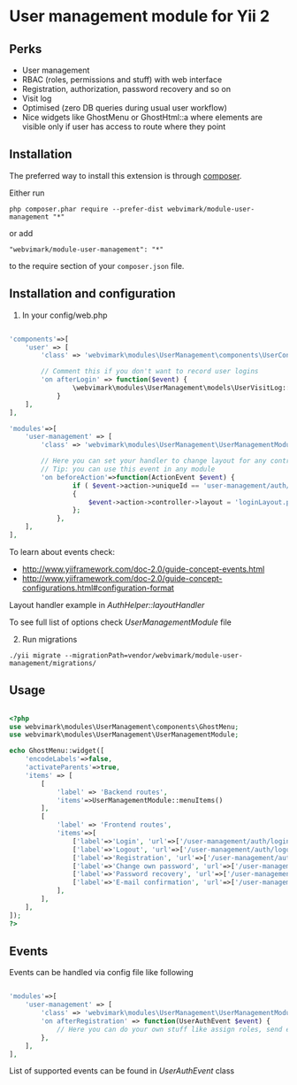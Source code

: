 User management module for Yii 2
=====

Perks
---

* User management
* RBAC (roles, permissions and stuff) with web interface
* Registration, authorization, password recovery and so on
* Visit log
* Optimised (zero DB queries during usual user workflow)
* Nice widgets like GhostMenu or GhostHtml::a where elements are visible only if user has access to route where they point


Installation
------------

The preferred way to install this extension is through [composer](http://getcomposer.org/download/).

Either run

```
php composer.phar require --prefer-dist webvimark/module-user-management "*"
```

or add

```
"webvimark/module-user-management": "*"
```

to the require section of your `composer.json` file.

Installation and configuration
---

1) In your config/web.php

```php

'components'=>[
	'user' => [
		'class' => 'webvimark\modules\UserManagement\components\UserConfig',

		// Comment this if you don't want to record user logins
		'on afterLogin' => function($event) {
				\webvimark\modules\UserManagement\models\UserVisitLog::newVisitor($event->identity->id);
			}
	],
],

'modules'=>[
	'user-management' => [
		'class' => 'webvimark\modules\UserManagement\UserManagementModule',

		// Here you can set your handler to change layout for any controller or action
		// Tip: you can use this event in any module
		'on beforeAction'=>function(ActionEvent $event) {
				if ( $event->action->uniqueId == 'user-management/auth/login' )
				{
					$event->action->controller->layout = 'loginLayout.php';
				};
			},
	],
],

```

To learn about events check:

* http://www.yiiframework.com/doc-2.0/guide-concept-events.html
* http://www.yiiframework.com/doc-2.0/guide-concept-configurations.html#configuration-format

Layout handler example in *AuthHelper::layoutHandler*

To see full list of options check *UserManagementModule* file

2) Run migrations

```
./yii migrate --migrationPath=vendor/webvimark/module-user-management/migrations/

```

Usage
-----

```php

<?php
use webvimark\modules\UserManagement\components\GhostMenu;
use webvimark\modules\UserManagement\UserManagementModule;

echo GhostMenu::widget([
	'encodeLabels'=>false,
	'activateParents'=>true,
	'items' => [
		[
			'label' => 'Backend routes',
			'items'=>UserManagementModule::menuItems()
		],
		[
			'label' => 'Frontend routes',
			'items'=>[
				['label'=>'Login', 'url'=>['/user-management/auth/login']],
				['label'=>'Logout', 'url'=>['/user-management/auth/logout']],
				['label'=>'Registration', 'url'=>['/user-management/auth/registration']],
				['label'=>'Change own password', 'url'=>['/user-management/auth/change-own-password']],
				['label'=>'Password recovery', 'url'=>['/user-management/auth/password-recovery']],
				['label'=>'E-mail confirmation', 'url'=>['/user-management/auth/confirm-email']],
			],
		],
	],
]);
?>

```


Events
------

Events can be handled via config file like following

```php

'modules'=>[
	'user-management' => [
		'class' => 'webvimark\modules\UserManagement\UserManagementModule',
		'on afterRegistration' => function(UserAuthEvent $event) {
			// Here you can do your own stuff like assign roles, send emails and so on
		},
	],
],

```

List of supported events can be found in *UserAuthEvent* class

